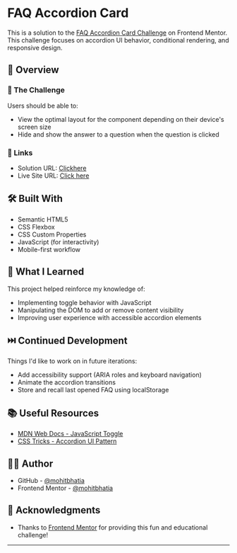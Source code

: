 # FAQ Accordion Card

This is a solution to the [FAQ Accordion Card Challenge](https://www.frontendmentor.io/challenges/faq-accordion-card-XpS8cKZDWw) on Frontend Mentor. This challenge focuses on accordion UI behavior, conditional rendering, and responsive design.

## 🚀 Overview

### 📌 The Challenge

Users should be able to:

- View the optimal layout for the component depending on their device's screen size
- Hide and show the answer to a question when the question is clicked

### 🔗 Links

- Solution URL: [Clickhere](https://github.com/mohit5543/faq-accordion-main)
- Live Site URL: [Click here](https://mohit5543.github.io/faq-accordion-main/)

## 🛠️ Built With

- Semantic HTML5
- CSS Flexbox
- CSS Custom Properties
- JavaScript (for interactivity)
- Mobile-first workflow

## 🧠 What I Learned

This project helped reinforce my knowledge of:

- Implementing toggle behavior with JavaScript
- Manipulating the DOM to add or remove content visibility
- Improving user experience with accessible accordion elements

## ⏭️ Continued Development

Things I'd like to work on in future iterations:

- Add accessibility support (ARIA roles and keyboard navigation)
- Animate the accordion transitions
- Store and recall last opened FAQ using localStorage

## 📚 Useful Resources

- [MDN Web Docs - JavaScript Toggle](https://developer.mozilla.org/en-US/docs/Web/API/Element/classList)
- [CSS Tricks - Accordion UI Pattern](https://css-tricks.com/quick-css-trick-how-to-center-an-object-exactly-in-the-center/)

## 👨‍💻 Author

- GitHub - [@mohitbhatia](https://github.com/mohit5543)
- Frontend Mentor - [@mohitbhatia](https://www.frontendmentor.io/profile/mohit5543)

## 🎉 Acknowledgments

- Thanks to [Frontend Mentor](https://www.frontendmentor.io) for providing this fun and educational challenge!

---



